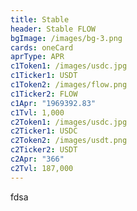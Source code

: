 ```yaml
---
title: Stable
header: Stable FLOW
bgImage: /images/bg-3.png
cards: oneCard
aprType: APR
c1Token1: /images/usdc.jpg
c1Ticker1: USDT
c1Token2: /images/flow.png
c1Ticker2: FLOW
c1Apr: "1969392.83"
c1Tvl: 1,000
c2Token1: /images/usdc.jpg
c2Ticker1: USDC
c2Token2: /images/usdt.png
c2Ticker2: USDT
c2Apr: "366"
c2Tvl: 187,000
---
```

f﻿dsa